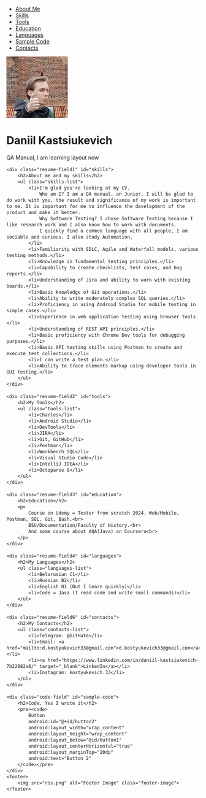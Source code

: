 <html lang="en">
<head>
    <meta charset="UTF-8">
    <meta name="Dk" content="width=device-width, initial-scale=1.0">
    <title>CVDK</title>
    <link rel="stylesheet" href="styles.css">
</head>
<body>
    <nav>
        <ul>
            <li><a href="#about">About Me</a></li>
            <li><a href="#skills">Skills</a></li>
            <li><a href="#tools">Tools</a></li>
            <li><a href="#education">Education</a></li>
            <li><a href="#languages">Languages</a></li>
            <li><a href="#sample-code">Sample Code</a></li>
            <li><a href="#contacts">Contacts</a></li>
        </ul>
    </nav>
    <div class="red-line"></div>
    <div class="vertical-line"></div>
    <img src="imgfotcv.png" alt="Profile Image" class="profile-image">
    <div class="resume-field" id="about">
        <h1>Daniil Kastsiukevich</h1>
        <p>QA Manual, I am learning layout now</p>
    </div>

    <div class="resume-field1" id="skills">
        <h2>About me and my skills</h2>
        <ul class="skills-list">
            <li>I'm glad you're looking at my CV.
                Who am I? I am a QA manual, an Junior, I will be glad to do work with you, the result and significance of my work is important to me. It is important for me to influence the development of the product and make it better.
                Why Software Testing? I chose Software Testing because I like research work and I also know how to work with documents.
                I quickly find a common language with all people, I am sociable and curious. I also study Automation.
            </li>
            <li>Familiarity with SDLC, Agile and Waterfall models, various testing methods.</li>
            <li>Knowledge in fundamental testing principles.</li>
            <li>Capability to create checklists, test cases, and bug reports.</li>
            <li>Understanding of Jira and ability to work with existing boards.</li>
            <li>Basic knowledge of Git operations.</li>
            <li>Ability to write moderately complex SQL queries.</li>
            <li>Proficiency in using Android Studio for mobile testing in simple cases.</li>
            <li>Experience in web application testing using browser tools.</li>
            <li>Understanding of REST API principles.</li>
            <li>Basic proficiency with Chrome Dev tools for debugging purposes.</li>
            <li>Basic API testing skills using Postman to create and execute test collections.</li>
            <li>I can write a test plan.</li>
            <li>Ability to trace elements markup using developer tools in GUI testing.</li>
        </ul>
    </div>

    <div class="resume-field2" id="tools">
        <h2>My Tools</h2>
        <ul class="tools-list">
            <li>Charles</li>
            <li>Android Studio</li>
            <li>DevTools</li>
            <li>JIRA</li>
            <li>Git, GitHub</li>
            <li>Postman</li>
            <li>Workbench SQL</li>
            <li>Visual Studio Code</li>
            <li>IntelliJ IDEA</li>
            <li>Octoparse 8</li>
        </ul>
    </div>

    <div class="resume-field3" id="education">
        <h2>Education</h2>
        <p>
            Course on Udemy = Tester from scratch 2024. Web/Mobile, Postman, SQL, Git, Bash.<br>
            BSU/Documentation/Faculty of History.<br>
            And some course about AQA(Java) on Coursera<br>
        </p>
    </div>

    <div class="resume-field4" id="languages">
        <h2>My Languages</h2>
        <ul class="languages-list">
            <li>Belarusian C1</li>
            <li>Russian B2</li>
            <li>English B1 (But I learn quickly)</li>
            <li>Code = Java (I read code and write small commands)</li>
        </ul>
    </div>
    
    <div class="resume-field6" id="contacts">
        <h2>My Contacts</h2>
        <ul class="contacts-list">
            <li>Telegram: @GitHate</li>
            <li>Email: <a href="mailto:d.kostyukevich33@gmail.com">d.kostyukevich33@gmail.com</a></li>
            <li><a href="https://www.linkedin.com/in/daniil-kastsiukevich-7b22882a8/" target="_blank">LinkedIn</a></li>
            <li>Instagram: kostyukevich.33</li>
        </ul>
    </div>

    <div class="code-field" id="sample-code">
        <h2>Code, Yes I wrote it</h2>
        <pre><code>
            Button
            android:id="@+id/button2"
            android:layout_width="wrap_content"
            android:layout_height="wrap_content"
            android:layout_below="@id/button1"
            android:layout_centerHorizontal="true"
            android:layout_marginTop="20dp"
            android:text="Button 2"
        </code></pre>
    </div>
    <footer>
        <img src="rss.png" alt="Footer Image" class="footer-image">
    </footer>
</body>
</html>
